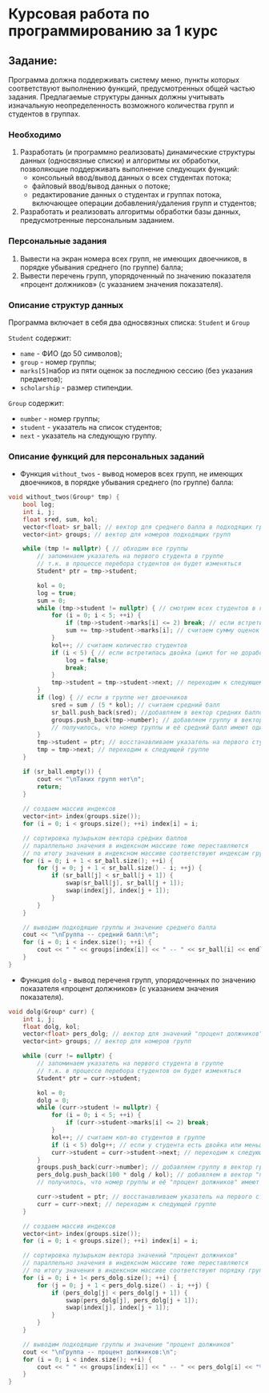 # Курсовая работа по программированию за 1 курс

## Задание:
Программа должна поддерживать систему меню,
пункты которых соответствуют выполнению функций,
предусмотренных общей частью задания.
Предлагаемые структуры данных должны учитывать
изначальную неопределенность возможного количества групп и студентов в группах.

### Необходимо
1) Разработать (и программно реализовать) динамические структуры данных
   (односвязные списки) и алгоритмы их обработки,
   позволяющие поддерживать выполнение следующих функций:
    - консольный ввод/вывод данных о всех студентах потока;
    - файловый ввод/вывод данных о потоке;
    - редактирование данных о студентах и группах потока,
      включающее операции добавления/удаления групп и студентов;
3) Разработать и реализовать алгоритмы обработки базы данных, предусмотренные персональным заданием.

### Персональные задания
1) Вывести на экран номера всех групп, не имеющих двоечников,
   в порядке убывания среднего (по группе) балла;
2) Вывести перечень групп, упорядоченный по значению показателя
   «процент должников» (с указанием значения показателя).

### Описание структур данных
Программа включает в себя два односвязных списка: `Student` и `Group`

`Student` содержит:
- `name` - ФИО (до 50 символов);
- `group` - номер группы;
- `marks[5]`набор из пяти оценок за последнюю сессию (без указания предметов);
- `scholarship` - размер стипендии.

`Group` содержит:
- `number` - номер группы;
- `student` - указатель на список студентов;
- `next` - указатель на следующую группу.

### Описание функций для персональных заданий
- Функция `without_twos` - вывод номеров всех групп, не имеющих двоечников,
  в порядке убывания среднего (по группе) балла:
```c++ 
void without_twos(Group* tmp) {
    bool log;
    int i, j;
    float sred, sum, kol;
    vector<float> sr_ball; // вектор для среднего балла в подходящих группах  
    vector<int> groups; // вектор для номеров подходящих групп

    while (tmp != nullptr) { // обходим все группы
        // запоминаем указатель на первого студента в группе
        // т.к. в процессе перебора студентов он будет изменяться
        Student* ptr = tmp->student;

        kol = 0;
        log = true;
        sum = 0;
        while (tmp->student != nullptr) { // смотрим всех студентов в группе            
            for (i = 0; i < 5; ++i) {
                if (tmp->student->marks[i] <= 2) break; // если встретилась двойка, то выходим из цикла             
                sum += tmp->student->marks[i]; // считаем сумму оценок студента
            }
            kol++; // считаем количество студентов
            if (i < 5) { // если встретилась двойка (цикл for не доработал до конца)
                log = false;
                break;                
            }
            tmp->student = tmp->student->next; // переходим к следующему студенту
        }
        if (log) { // если в группе нет двоечников
            sred = sum / (5 * kol); // считаем средний балл
            sr_ball.push_back(sred); //добавляем в вектор средних баллов посчитаный ранее балл
            groups.push_back(tmp->number); // добавляем группу в вектор групп
            // получилось, что номер группы и её средний балл имеют одинаковый индекс в векторах
        }
        tmp->student = ptr; // восстанавливаем указатель на первого студента в группе
        tmp = tmp->next; // переходим к следующей группе
    }

    if (sr_ball.empty()) {
        cout << "\nТаких групп нет\n";
        return;
    }
    
    // создаем массив индексов
    vector<int> index(groups.size()); 
    for (i = 0; i < groups.size(); ++i) index[i] = i;

    // сортировка пузырьком вектора средних баллов 
    // параллельно значения в индексном массиве тоже переставляются
    // по итогу значения в индексном массиве соответствуют индексам групп по убыванию среднего балла
    for (i = 0; i + 1 < sr_ball.size(); ++i) {
        for (j = 0; j + 1 < sr_ball.size() - i; ++j) {
            if (sr_ball[j] < sr_ball[j + 1]) {
                swap(sr_ball[j], sr_ball[j + 1]);
                swap(index[j], index[j + 1]);
            }
        }
    }

    // выводим подходящие группы и значение среднего балла
    cout << "\nГруппа -- средний балл:\n";
    for (i = 0; i < index.size(); ++i) {
        cout << " " << groups[index[i]] << " -- " << sr_ball[i] << endl;
    }
}
```
- Функция `dolg` - вывод переченя групп, упорядоченных по значению показателя
  «процент должников» (с указанием значения показателя).
```c++
void dolg(Group* curr) {
    int i, j;
    float dolg, kol;
    vector<float> pers_dolg; // вектор для значений "процент должников"
    vector<int> groups; // вектор для номеров групп 

    while (curr != nullptr) {
        // запоминаем указатель на первого студента в группе
        // т.к. в процессе перебора студентов он будет изменяться
        Student* ptr = curr->student;

        kol = 0;
        dolg = 0;
        while (curr->student != nullptr) {
            for (i = 0; i < 5; ++i) {
                if (curr->student->marks[i] <= 2) break;
            }
            kol++; // считаем кол-во студентов в группе
            if (i < 5) dolg++; // если у студента есть двойка или меньше (т.е. цикл for не доработал до конца), то записывем студента в должники
            curr->student = curr->student->next; // переходим к следующему студенту
        }   
        groups.push_back(curr->number); // добавляем группу в вектор групп
        pers_dolg.push_back(100 * dolg / kol); // добавляем в вектор "процент должников" для данной группы
        // получилось, что номер группы и её "процент должников" имеют одинаковый индекс в векторах

        curr->student = ptr; // восстанавливаем указатель на первого студента в группе
        curr = curr->next; // переходим к следующей группе
    }

    // создаем массив индексов
    vector<int> index(groups.size());
    for (i = 0; i < groups.size(); ++i) index[i] = i;

    // сортировка пузырьком вектора значений "процент должников" 
    // параллельно значения в индексном массиве тоже переставляются
    // по итогу значения в индексном массиве соответствуют порядку групп по убыванию процента должников
    for (i = 0; i + 1< pers_dolg.size(); ++i) {
        for (j = 0; j + 1 < pers_dolg.size() - i; ++j) {
            if (pers_dolg[j] < pers_dolg[j + 1]) {
                swap(pers_dolg[j], pers_dolg[j + 1]);
                swap(index[j], index[j + 1]);
            }
        }
    }

    // выводим подходящие группы и значение "процент должников"
    cout << "\nГруппа -- процент должников:\n";
    for (i = 0; i < index.size(); ++i) {
        cout << " " << groups[index[i]] << " -- " << pers_dolg[i] << "%" << endl;
    }
}
```
